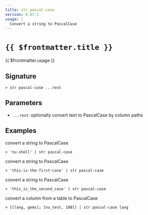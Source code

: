 ```yaml
---
title: str pascal-case
version: 0.67.1
usage: |
  Convert a string to PascalCase
---
```


# <code>{{ $frontmatter.title }}</code>

<div style='white-space: pre-wrap;'>{{ $frontmatter.usage }}</div>

## Signature

```> str pascal-case ...rest```

## Parameters

 -  `...rest`: optionally convert text to PascalCase by column paths

## Examples

convert a string to PascalCase
```shell
> 'nu-shell' | str pascal-case
```

convert a string to PascalCase
```shell
> 'this-is-the-first-case' | str pascal-case
```

convert a string to PascalCase
```shell
> 'this_is_the_second_case' | str pascal-case
```

convert a column from a table to PascalCase
```shell
> [[lang, gems]; [nu_test, 100]] | str pascal-case lang
```
